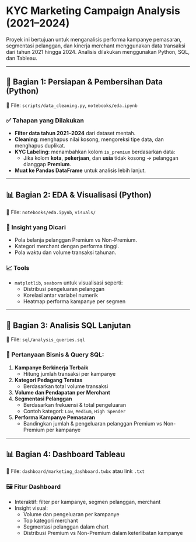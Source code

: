 # KYC Marketing Campaign Analysis (2021–2024)

Proyek ini bertujuan untuk menganalisis performa kampanye pemasaran, segmentasi pelanggan, dan kinerja merchant menggunakan data transaksi dari tahun 2021 hingga 2024. Analisis dilakukan menggunakan Python, SQL, dan Tableau.

---

## 🧹 Bagian 1: Persiapan & Pembersihan Data (Python)

📌 File: `scripts/data_cleaning.py`, `notebooks/eda.ipynb`

### ✅ Tahapan yang Dilakukan
- **Filter data tahun 2021–2024** dari dataset mentah.
- **Cleaning**: menghapus nilai kosong, mengoreksi tipe data, dan menghapus duplikat.
- **KYC Labeling**: menambahkan kolom `is_premium` berdasarkan data:
  - Jika kolom **kota**, **pekerjaan**, dan **usia** tidak kosong → pelanggan dianggap **Premium**.
- **Muat ke Pandas DataFrame** untuk analisis lebih lanjut.

---

## 📊 Bagian 2: EDA & Visualisasi (Python)

📌 File: `notebooks/eda.ipynb`, `visuals/`

### 🎯 Insight yang Dicari
- Pola belanja pelanggan Premium vs Non-Premium.
- Kategori merchant dengan performa tinggi.
- Pola waktu dan volume transaksi tahunan.

### 📈 Tools
- `matplotlib`, `seaborn` untuk visualisasi seperti:
  - Distribusi pengeluaran pelanggan
  - Korelasi antar variabel numerik
  - Heatmap performa kampanye per segmen

---

## 🧠 Bagian 3: Analisis SQL Lanjutan

📌 File: `sql/analysis_queries.sql`

### 🔎 Pertanyaan Bisnis & Query SQL:
1. **Kampanye Berkinerja Terbaik**
   - Hitung jumlah transaksi per kampanye
2. **Kategori Pedagang Teratas**
   - Berdasarkan total volume transaksi
3. **Volume dan Pendapatan per Merchant**
4. **Segmentasi Pelanggan**
   - Berdasarkan frekuensi & total pengeluaran
   - Contoh kategori: `Low`, `Medium`, `High Spender`
5. **Performa Kampanye Pemasaran**
   - Bandingkan jumlah & pengeluaran pelanggan Premium vs Non-Premium per kampanye

---

## 📊 Bagian 4: Dashboard Tableau

📌 File: `dashboard/marketing_dashboard.twbx` atau link `.txt`

### 🖼 Fitur Dashboard
- Interaktif: filter per kampanye, segmen pelanggan, merchant
- Insight visual:
  - Volume dan pengeluaran per kampanye
  - Top kategori merchant
  - Segmentasi pelanggan dalam chart
  - Distribusi Premium vs Non-Premium dalam keterlibatan kampanye

